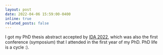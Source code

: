 ```yaml
---
layout: post
date: 2022-04-06 15:59:00-0400
inline: true
related_posts: false
---
```

I got my PhD thesis abstract accepted by [IDA 2022](https://ida-2022.org/venue-travel/), which was also the first conference (symposium) that I attended in the first year of my PhD. PhD life is a cycle :). 